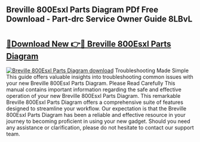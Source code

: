 ## Breville 800Esxl Parts Diagram PDf Free Download - Part-drc Service Owner Guide 8LBvL

# <h2><a href="http://dft4k7.blite.top/?on=Breville+800Esxl+Parts+Diagram">🔗Download New 👉🔴 Breville 800Esxl Parts Diagram</a></h2>

[![Breville 800Esxl Parts Diagram download](https://i.imgur.com/lujVjoI.png)](http://dft4k7.blite.top/?on=Breville+800Esxl+Parts+Diagram)
Troubleshooting Made Simple This guide offers valuable insights into troubleshooting common issues with your new Breville 800Esxl Parts Diagram. Please Read Carefully This manual contains important information regarding the safe and effective operation of your new Breville 800Esxl Parts Diagram. This remarkable Breville 800Esxl Parts Diagram offers a comprehensive suite of features designed to streamline your workflow. Our expectation is that the Breville 800Esxl Parts Diagram has been a reliable and effective resource in your journey to becoming proficient in using your new gadget. Should you need any assistance or clarification, please do not hesitate to contact our support team.
